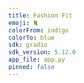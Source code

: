 ```yaml
---
title: Fashion Fit
emoji: 🐈
colorFrom: indigo
colorTo: blue
sdk: gradio
sdk_version: 5.12.0
app_file: app.py
pinned: false
---
```

